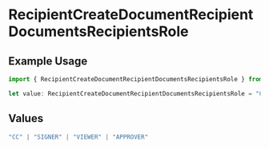 # RecipientCreateDocumentRecipientDocumentsRecipientsRole

## Example Usage

```typescript
import { RecipientCreateDocumentRecipientDocumentsRecipientsRole } from "@documenso/sdk-typescript/models/operations";

let value: RecipientCreateDocumentRecipientDocumentsRecipientsRole = "CC";
```

## Values

```typescript
"CC" | "SIGNER" | "VIEWER" | "APPROVER"
```
